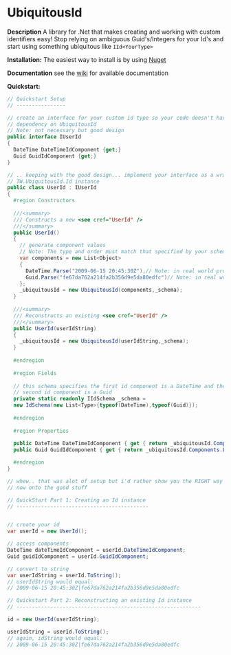 UbiquitousId
==========

**Description**
A library for .Net that makes creating and working with custom identifiers easy! Stop relying on ambiguous Guid's/Integers for your Id's and start using something ubiquitous like `IId<YourType>`

**Installation:**
The easiest way to install is by using [Nuget](http://nuget.org/packages/TW.UbiquitousId/)

**Documentation**
see the [wiki](https://github.com/TonightWe/UbiquitousId/wiki) for available documentation

**Quickstart:**
```C#
// Quickstart Setup
// ----------------

// create an interface for your custom id type so your code doesn't have a hard
// dependency on UbiquitousId
// Note: not necessary but good design
public interface IUserId
{
  DateTime DateTimeIdComponent {get;}
  Guid GuidIdComponent {get;}
}

// .. keeping with the good design... implement your interface as a wrapper around a
// TW.UbiquitousId.Id instance
public class UserId : IUserId
{
  #region Constructors
  
  ///<summary>
  /// Constructs a new <see cref="UserId" />
  ///</summary>
  public UserId()
  {
    // generate component values
    // Note: The type and order must match that specified by your schema
    var components = new List<Object>
    {
      DateTime.Parse("2009-06-15 20:45:30Z"),// Note: in real world probably DateTime.UtcNow
      Guid.Parse("fe67da762a214fa2b356d9e5da80edfc")// Note: in real world probably Guid.NewGuid()
    };
    _ubiquitousId = new UbiquitousId(components,_schema);
  }
  
  ///<summary>
  /// Reconstructs an existing <see cref="UserId" />
  ///</summary>
  public UserId(userIdString)
  {
    _ubiquitousId = new UbiquitousId(userIdString,_schema);
  }
  
  #endregion
  
  #region Fields
  
  // this schema specifies the first id component is a DateTime and the 
  // second id component is a Guid
  private static readonly IIdSchema _schema = 
  new IdSchema(new List<Type>{typeof(DateTime),typeof(Guid)});
  
  #endregion
  
  #region Properties
  
  public DateTime DateTimeIdComponent { get { return _ubiquitousId.Components.First(); } }
  public Guid GuidIdComponent { get { return _ubiquitousId.Components.Last(); } }

  #endregion
}

// whew.. that was alot of setup but i'd rather show you the RIGHT way than the simple way
// now onto the good stuff

// QuickStart Part 1: Creating an Id instance
// -------------------------------------------


// create your id
var userId = new UserId();

// access components
DateTime dateTimeIdComponent = userId.DateTimeIdComponent;
Guid guidIdComponent = userId.GuidIdComponent;

// convert to string
var userIdString = userId.ToString(); 
// userIdString would equal:
// 2009-06-15 20:45:30Z|fe67da762a214fa2b356d9e5da80edfc

// Quickstart Part 2: Reconstructing an existing Id instance
// ------------------------------------------------------------

id = new UserId(userIdString);

userIdString = userId.ToString();
// again, idString would equal: 
// 2009-06-15 20:45:30Z|fe67da762a214fa2b356d9e5da80edfc

```
